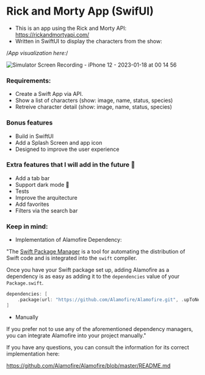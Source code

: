 # Rick and Morty App (SwifUI)

- This is an app using the Rick and Morty API: https://rickandmortyapi.com/ 
- Written in SwiftUI to display the characters from the show:

/*App visualization here:*/

![Simulator Screen Recording - iPhone 12 - 2023-01-18 at 00 14 56](https://user-images.githubusercontent.com/106591528/213036367-94db8cad-c3c6-42bd-86bf-1fbe58e36f45.gif)


###  Requirements:

- Create a Swift App via API.
- Show a list of characters (show: image, name, status, species)
- Retreive character detail (show: image, name, status, species)

###  Bonus features

- Build in SwiftUI
- Add a Splash Screen and app icon
- Designed to improve the user experience

###  Extra features that I will add in the future 🚀

- Add a tab bar
- Support dark mode 🌙
- Tests 
- Improve the arquitecture
- Add favorites 
- Filters via the search bar


###  Keep in mind:

- Implementation of Alamofire Dependency:

"The [Swift Package Manager](https://swift.org/package-manager/) is a tool for automating the distribution of Swift code and is integrated into the `swift` compiler. 

Once you have your Swift package set up, adding Alamofire as a dependency is as easy as adding it to the `dependencies` value of your `Package.swift`.

```swift
dependencies: [
    .package(url: "https://github.com/Alamofire/Alamofire.git", .upToNextMajor(from: "5.6.1"))
]
```

- Manually

If you prefer not to use any of the aforementioned dependency managers, you can integrate Alamofire into your project manually."

If you have any questions, you can consult the information for its correct implementation here:

https://github.com/Alamofire/Alamofire/blob/master/README.md





